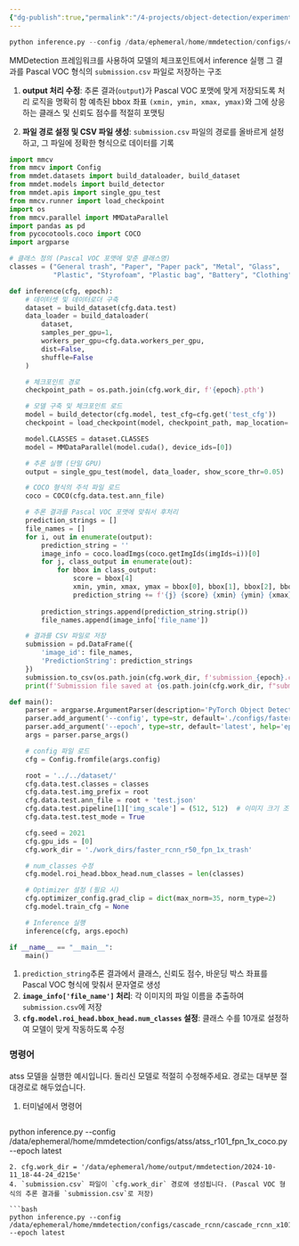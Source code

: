 ```yaml
---
{"dg-publish":true,"permalink":"/4-projects/object-detection/experiments/inference/"}
---
```


```python
python inference.py --config /data/ephemeral/home/mmdetection/configs/cascade_rcnn/cascade_rcnn_x101_64x4d_fpn_20e_coco.py --epoch latest
```
MMDetection 프레임워크를 사용하여 모델의 체크포인트에서 inference 실행 
그 결과를 Pascal VOC 형식의 `submission.csv` 파일로 저장하는 구조 

1. **output 처리 수정**:
   추론 결과(`output`)가 Pascal VOC 포맷에 맞게 저장되도록 처리 로직을 명확히 함
   예측된 bbox 좌표 `(xmin, ymin, xmax, ymax)`와 그에 상응하는 클래스 및 신뢰도 점수를 적절히 포맷팅

3. **파일 경로 설정 및 CSV 파일 생성**:
   `submission.csv` 파일의 경로를 올바르게 설정하고, 그 파일에 정확한 형식으로 데이터를 기록

```python
import mmcv
from mmcv import Config
from mmdet.datasets import build_dataloader, build_dataset
from mmdet.models import build_detector
from mmdet.apis import single_gpu_test
from mmcv.runner import load_checkpoint
import os
from mmcv.parallel import MMDataParallel
import pandas as pd
from pycocotools.coco import COCO
import argparse

# 클래스 정의 (Pascal VOC 포맷에 맞춘 클래스명)
classes = ("General trash", "Paper", "Paper pack", "Metal", "Glass", 
           "Plastic", "Styrofoam", "Plastic bag", "Battery", "Clothing")

def inference(cfg, epoch):
    # 데이터셋 및 데이터로더 구축
    dataset = build_dataset(cfg.data.test)
    data_loader = build_dataloader(
        dataset,
        samples_per_gpu=1,
        workers_per_gpu=cfg.data.workers_per_gpu,
        dist=False,
        shuffle=False
    )

    # 체크포인트 경로
    checkpoint_path = os.path.join(cfg.work_dir, f'{epoch}.pth')

    # 모델 구축 및 체크포인트 로드
    model = build_detector(cfg.model, test_cfg=cfg.get('test_cfg'))
    checkpoint = load_checkpoint(model, checkpoint_path, map_location='cpu')

    model.CLASSES = dataset.CLASSES
    model = MMDataParallel(model.cuda(), device_ids=[0])

    # 추론 실행 (단일 GPU)
    output = single_gpu_test(model, data_loader, show_score_thr=0.05)

    # COCO 형식의 주석 파일 로드
    coco = COCO(cfg.data.test.ann_file)

    # 추론 결과를 Pascal VOC 포맷에 맞춰서 후처리
    prediction_strings = []
    file_names = []
    for i, out in enumerate(output):
        prediction_string = ''
        image_info = coco.loadImgs(coco.getImgIds(imgIds=i))[0]
        for j, class_output in enumerate(out):
            for bbox in class_output:
                score = bbox[4]
                xmin, ymin, xmax, ymax = bbox[0], bbox[1], bbox[2], bbox[3]
                prediction_string += f'{j} {score} {xmin} {ymin} {xmax} {ymax} '
        
        prediction_strings.append(prediction_string.strip())
        file_names.append(image_info['file_name'])

    # 결과를 CSV 파일로 저장
    submission = pd.DataFrame({
        'image_id': file_names,
        'PredictionString': prediction_strings
    })
    submission.to_csv(os.path.join(cfg.work_dir, f'submission_{epoch}.csv'), index=False)
    print(f'Submission file saved at {os.path.join(cfg.work_dir, f"submission_{epoch}.csv")}')

def main():
    parser = argparse.ArgumentParser(description='PyTorch Object Detection Inference')
    parser.add_argument('--config', type=str, default='./configs/faster_rcnn/faster_rcnn_r50_fpn_1x_coco.py', help='config file')
    parser.add_argument('--epoch', type=str, default='latest', help='epoch number')
    args = parser.parse_args()

    # config 파일 로드
    cfg = Config.fromfile(args.config)

    root = '../../dataset/'
    cfg.data.test.classes = classes
    cfg.data.test.img_prefix = root
    cfg.data.test.ann_file = root + 'test.json'
    cfg.data.test.pipeline[1]['img_scale'] = (512, 512)  # 이미지 크기 조정
    cfg.data.test.test_mode = True

    cfg.seed = 2021
    cfg.gpu_ids = [0]
    cfg.work_dir = './work_dirs/faster_rcnn_r50_fpn_1x_trash'

    # num_classes 수정
    cfg.model.roi_head.bbox_head.num_classes = len(classes)

    # Optimizer 설정 (필요 시)
    cfg.optimizer_config.grad_clip = dict(max_norm=35, norm_type=2)
    cfg.model.train_cfg = None

    # Inference 실행
    inference(cfg, args.epoch)

if __name__ == "__main__":
    main()
```

1. `prediction_string`추론 결과에서 클래스, 신뢰도 점수, 바운딩 박스 좌표를 Pascal VOC 형식에 맞춰서 문자열로 생성
2. **`image_info['file_name']` 처리**: 각 이미지의 파일 이름을 추출하여 `submission.csv`에 저장
3. **`cfg.model.roi_head.bbox_head.num_classes` 설정**: 클래스 수를 10개로 설정하여 모델이 맞게 작동하도록 수정

### 명령어

atss 모델을 실행한 예시입니다. 돌리신 모델로 적절히 수정해주세요. 경로는 대부분 절대경로로 해두었습니다.
1. 터미널에서 명령어
   ```bash
python inference.py --config /data/ephemeral/home/mmdetection/configs/atss/atss_r101_fpn_1x_coco.py --epoch latest
   ```
2. cfg.work_dir = '/data/ephemeral/home/output/mmdetection/2024-10-11_18-44-24_d215e' 
4. `submission.csv` 파일이 `cfg.work_dir` 경로에 생성됩니다. (Pascal VOC 형식의 추론 결과를 `submission.csv`로 저장)

   ```bash
python inference.py --config /data/ephemeral/home/mmdetection/configs/cascade_rcnn/cascade_rcnn_x101_64x4d_fpn_20e_coco.py --epoch latest
   ```